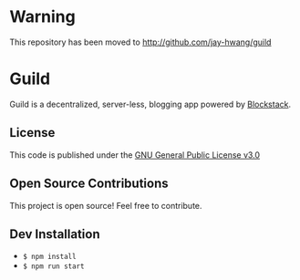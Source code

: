 # Warning
This repository has been moved to http://github.com/jay-hwang/guild

# Guild

Guild is a decentralized, server-less, blogging app powered by [Blockstack](https://blockstack.org/intro).

## License
This code is published under the [GNU General Public License v3.0](LICENSE.md)

## Open Source Contributions
This project is open source! Feel free to contribute.

## Dev Installation
- `$ npm install`
- `$ npm run start`
